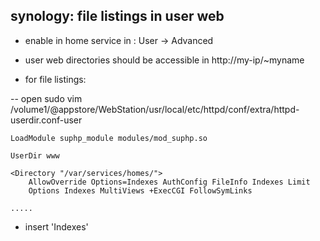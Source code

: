 synology: file listings in user web
-----------------------------------

- enable in home service in : User -> Advanced

- user web directories should be accessible in http://my-ip/~myname

- for file listings:

-- open  sudo vim  /volume1/@appstore/WebStation/usr/local/etc/httpd/conf/extra/httpd-userdir.conf-user 

   ~~~~~~~~~~~ file: httpd-userdir.conf-user   ~~~~~~~~~
   LoadModule suphp_module modules/mod_suphp.so

   UserDir www

   <Directory "/var/services/homes/">
       AllowOverride Options=Indexes AuthConfig FileInfo Indexes Limit
       Options Indexes MultiViews +ExecCGI FollowSymLinks

   .....
   ~~~~~~~~~~~~~~~~~~~~~~


- insert 'Indexes'

